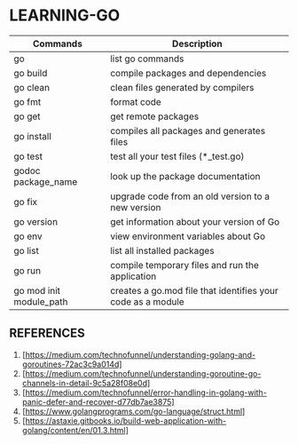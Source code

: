 # LEARNING-GO

|       Commands      |      Description    |
|---------------------|---------------------|
| go                  | list go commands                  |
| go build            | compile packages and dependencies |
| go clean            | clean files generated by compilers |
| go fmt              | format code                         |
| go get              | get remote packages                 |  
| go install          |  compiles all packages and generates files |
| go test             |test all your test files (*_test.go) | 
| godoc package_name  | look up the package documentation   |
| go fix              | upgrade code from an old version to a new version |
| go version          | get information about your version of Go |
| go env              | view environment variables about Go |
| go list             | list all installed packages         |
| go run              | compile temporary files and run the application |
| go mod init module_path | creates a go.mod file that identifies your code as a module |

## REFERENCES
1. [https://medium.com/technofunnel/understanding-golang-and-goroutines-72ac3c9a014d]
2. [https://medium.com/technofunnel/understanding-goroutine-go-channels-in-detail-9c5a28f08e0d]
3. [https://medium.com/technofunnel/error-handling-in-golang-with-panic-defer-and-recover-d77db7ae3875]
4. [https://www.golangprograms.com/go-language/struct.html]
5. [https://astaxie.gitbooks.io/build-web-application-with-golang/content/en/01.3.html]